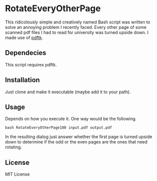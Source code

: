# RotateEveryOtherPage

This ridicolously simple and creatively named Bash script was written to solve an annoying problem I recently faced. Every other page of some scanned pdf files I had to read for university was turned upside down. I made use of [pdftk](https://www.pdflabs.com/tools/pdftk-the-pdf-toolkit/).

## Dependecies

This script requires pdftk.

## Installation

Just clone and make it executable (maybe add it to your path).

## Usage

Depends on how you execute it. One way would be the following.

```
bash RotateEveryOtherPage180 input.pdf output.pdf

```

In the resulting dialog just answer whether the first page is turned upside down to determine if the odd or the even pages are the ones that need rotating.

## License

MIT License



